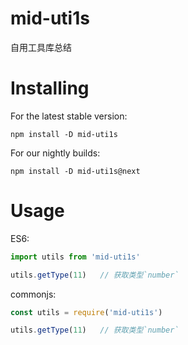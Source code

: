 
# mid-uti1s

自用工具库总结


# Installing

For the latest stable version:

`
npm install -D mid-uti1s
`  

For our nightly builds:

`
npm install -D mid-uti1s@next
`  


# Usage

ES6:
```js
import utils from 'mid-uti1s'

utils.getType(11)   // 获取类型`number`
```

commonjs:
```js
const utils = require('mid-uti1s')

utils.getType(11)   // 获取类型`number`
```
